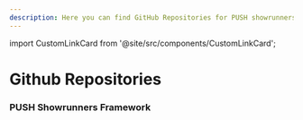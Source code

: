 ```yaml
---
description: Here you can find GitHub Repositories for PUSH showrunners framework.
---
```


import CustomLinkCard from '@site/src/components/CustomLinkCard';

# Github Repositories

### PUSH Showrunners Framework&#x20;

<CustomLinkCard text="Github - ethereum-push-notification-service/push-showrunners-framework" link="https://github.com/ethereum-push-notification-service/push-showrunners-framework"/>
